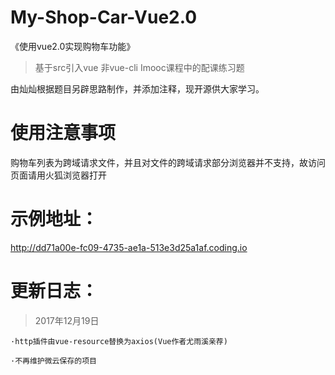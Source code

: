 # My-Shop-Car-Vue2.0

《使用vue2.0实现购物车功能》
> 基于src引入vue 非vue-cli
Imooc课程中的配课练习题

由灿灿根据题目另辟思路制作，并添加注释，现开源供大家学习。

# 使用注意事项

购物车列表为跨域请求文件，并且对文件的跨域请求部分浏览器并不支持，故访问页面请用火狐浏览器打开

# 示例地址：

http://dd71a00e-fc09-4735-ae1a-513e3d25a1af.coding.io

# 更新日志：

> 2017年12月19日

    ·http插件由vue-resource替换为axios(Vue作者尤雨溪亲荐)
    
    ·不再维护微云保存的项目
